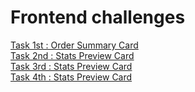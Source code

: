 # Frontend challenges

[Task 1st : Order Summary Card](https://saaqlainn.github.io/FrontEnd-Tasks/Order%20summary%20Card) <br>
[Task 2nd : Stats Preview Card](https://saaqlainn.github.io/FrontEnd-Tasks/Stats%20Preview%20Card) <br>
[Task 3rd : Stats Preview Card](https://saaqlainn.github.io/FrontEnd-Tasks/Stats%20Preview%20Card) <br>
[Task 4th : Stats Preview Card](https://saaqlainn.github.io/FrontEnd-Tasks/Stats%20Preview%20Card) <br>
